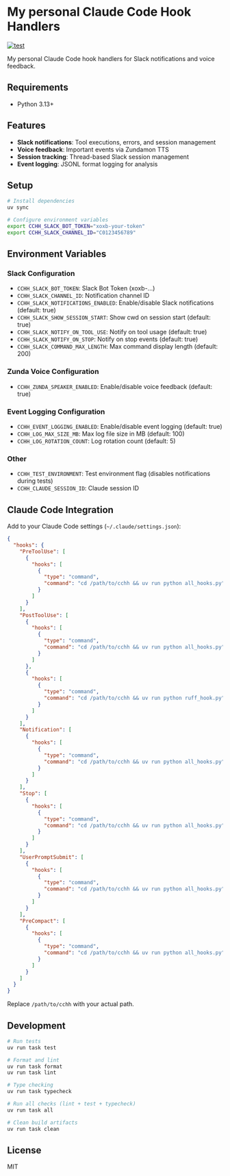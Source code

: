 # My personal Claude Code Hook Handlers

[![test](https://github.com/yuya-takeyama/cchh/actions/workflows/test.yaml/badge.svg)](https://github.com/yuya-takeyama/cchh/actions/workflows/test.yaml)

My personal Claude Code hook handlers for Slack notifications and voice feedback.

## Requirements

- Python 3.13+

## Features

- **Slack notifications**: Tool executions, errors, and session management
- **Voice feedback**: Important events via Zundamon TTS
- **Session tracking**: Thread-based Slack session management
- **Event logging**: JSONL format logging for analysis

## Setup

```bash
# Install dependencies
uv sync

# Configure environment variables
export CCHH_SLACK_BOT_TOKEN="xoxb-your-token"
export CCHH_SLACK_CHANNEL_ID="C0123456789"
```

## Environment Variables

### Slack Configuration
- `CCHH_SLACK_BOT_TOKEN`: Slack Bot Token (xoxb-...)
- `CCHH_SLACK_CHANNEL_ID`: Notification channel ID
- `CCHH_SLACK_NOTIFICATIONS_ENABLED`: Enable/disable Slack notifications (default: true)
- `CCHH_SLACK_SHOW_SESSION_START`: Show cwd on session start (default: true)
- `CCHH_SLACK_NOTIFY_ON_TOOL_USE`: Notify on tool usage (default: true)
- `CCHH_SLACK_NOTIFY_ON_STOP`: Notify on stop events (default: true)
- `CCHH_SLACK_COMMAND_MAX_LENGTH`: Max command display length (default: 200)

### Zunda Voice Configuration
- `CCHH_ZUNDA_SPEAKER_ENABLED`: Enable/disable voice feedback (default: true)

### Event Logging Configuration
- `CCHH_EVENT_LOGGING_ENABLED`: Enable/disable event logging (default: true)
- `CCHH_LOG_MAX_SIZE_MB`: Max log file size in MB (default: 100)
- `CCHH_LOG_ROTATION_COUNT`: Log rotation count (default: 5)

### Other
- `CCHH_TEST_ENVIRONMENT`: Test environment flag (disables notifications during tests)
- `CCHH_CLAUDE_SESSION_ID`: Claude session ID

## Claude Code Integration

Add to your Claude Code settings (`~/.claude/settings.json`):

```json
{
  "hooks": {
    "PreToolUse": [
      {
        "hooks": [
          {
            "type": "command",
            "command": "cd /path/to/cchh && uv run python all_hooks.py"
          }
        ]
      }
    ],
    "PostToolUse": [
      {
        "hooks": [
          {
            "type": "command", 
            "command": "cd /path/to/cchh && uv run python all_hooks.py"
          }
        ]
      },
      {
        "hooks": [
          {
            "type": "command",
            "command": "cd /path/to/cchh && uv run python ruff_hook.py"
          }
        ]
      }
    ],
    "Notification": [
      {
        "hooks": [
          {
            "type": "command",
            "command": "cd /path/to/cchh && uv run python all_hooks.py"
          }
        ]
      }
    ],
    "Stop": [
      {
        "hooks": [
          {
            "type": "command",
            "command": "cd /path/to/cchh && uv run python all_hooks.py"
          }
        ]
      }
    ],
    "UserPromptSubmit": [
      {
        "hooks": [
          {
            "type": "command",
            "command": "cd /path/to/cchh && uv run python all_hooks.py"
          }
        ]
      }
    ],
    "PreCompact": [
      {
        "hooks": [
          {
            "type": "command",
            "command": "cd /path/to/cchh && uv run python all_hooks.py"
          }
        ]
      }
    ]
  }
}
```

Replace `/path/to/cchh` with your actual path.

## Development

```bash
# Run tests
uv run task test

# Format and lint
uv run task format
uv run task lint

# Type checking
uv run task typecheck

# Run all checks (lint + test + typecheck)
uv run task all

# Clean build artifacts
uv run task clean
```

## License

MIT